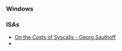 ### Windows

### ISAs

- [On the Costs of Syscalls - Georg Sauthoff](https://gms.tf/on-the-costs-of-syscalls.html)
- 

